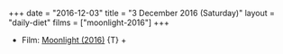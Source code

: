 +++
date = "2016-12-03"
title = "3 December 2016 (Saturday)"
layout = "daily-diet"
films = ["moonlight-2016"]
+++

<ul>
<li class="entry films">Film: <a href="/films/moonlight-2016">Moonlight (2016)</a> {T} +</li>
</ul>